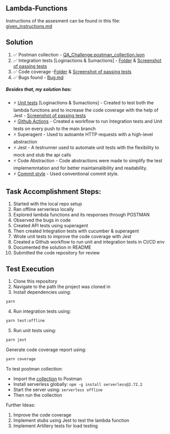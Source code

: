 ## Lambda-Functions
Instructions of the assesment can be found in this file: [given_instructions.md](https://github.com/tux7P/Lambda-Functions/blob/main/Given_Instructions.md)

## Solution
1. ✅ Postman collection - [QA_Challenge.postman_collection.json](https://github.com/tux7P/Lambda-Functions/blob/main/test_resource/QA_Challenge.postman_collection.json)
2. ✅ Integration tests [Loginactions & Sumactions] - [Folder](https://github.com/tux7P/Lambda-Functions/tree/main/spec/cucumber/steps) & [Screenshot of passing tests](https://github.com/tux7P/Lambda-Functions/blob/main/test_resource/screenshots/Integration_tests.png)
3. ✅ Code coverage -[Folder](https://github.com/tux7P/Lambda-Functions/tree/main/coverage) & [Screenshot of passing tests](https://github.com/tux7P/Lambda-Functions/blob/main/test_resource/screenshots/code_coverage.png)
4. ✅ Bugs found - [Bug.md](https://github.com/tux7P/Lambda-Functions/blob/main/test_resource/Bug.md)

##### Besides that, my solution has:
* ⚡️ [Unit tests](https://github.com/tux7P/Lambda-Functions/blob/main/tests/unit.test.ts) [Loginactions & Sumactions] - Created to test both the lambda functions and to increase the code coverage with the help of Jest - [Screenshot of passing tests](https://github.com/tux7P/Lambda-Functions/blob/main/test_resource/screenshots/unit_tests.png)
* ⚡️ [Github Actions](https://github.com/tux7P/Lambda-Functions/actions) - Created a workflow to run Integration tests and Unit tests on every push to the main branch
* ⚡️ Superagent - Used to autoamte HTTP requests with a high-level abstraction 
* ⚡️ Jest - A testrunner used to automate unit tests with the flexibility to mock and stub the api calls 
* ⚡️ Code Abstraction - Code abstractions were made to simplify the test implememntation and for better maintainalibility and readability.
* ⚡️ [Commit style](https://github.com/tux7P/Lambda-Functions/commits/main) - Used conventional commit style.


## Task Accomplishment Steps:
1. Started with the local repo setup
2. Ran offline serverless locally
3. Explored lambda functions and its responses through POSTMAN
4. Observed the bugs in code
5. Created API tests using superagent
6. Then created Integration tests with cucumber & superagent
7. Wrote unit tests to improve the code coverage with Jest
8. Created a Github workflow to run unit and integration tests in CI/CD env
9. Documented the solution in README
10. Submitted the code repository for review

## Test Execution
1. Clone this repository
2. Navigate to the path the project was cloned in
3. Install dependencies using: 
```sh
yarn
```
4. Run integration tests using: 
```sh
yarn test:offline
```
5. Run unit tests using: 
```sh
yarn jest
```
Generate code coverage report using: 
```sh
yarn coverage
```
To test postman collection:
- Import the [collection](https://github.com/tux7P/Lambda-Functions/blob/main/test_resource/QA_Challenge.postman_collection.json) to Postman
- Install serverless globally: `npm -g install serverless@2.72.2`
- Start the server using: `serverless offline`
- Then run the collection

Further Ideas:
1. Improve the code coverage 
2. Implement stubs using Jest to test the lambda function
2. Implement Artillery tests for load testing 